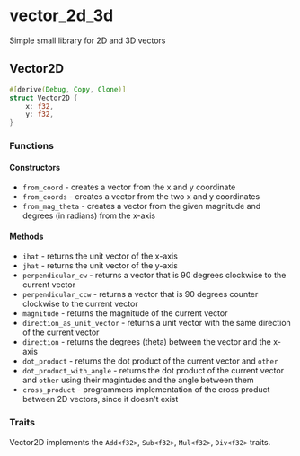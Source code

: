 # vector_2d_3d
Simple small library for 2D and 3D vectors


## Vector2D

```rust
#[derive(Debug, Copy, Clone)]
struct Vector2D {
    x: f32,
    y: f32,
}
```

### Functions
#### Constructors
- `from_coord` - creates a vector from the x and y coordinate
- `from_coords` - creates a vector from the two x and y coordinates
- `from_mag_theta` - creates a vector from the given magnitude and degrees (in radians) from the x-axis
#### Methods
- `ihat` - returns the unit vector of the x-axis
- `jhat` - returns the unit vector of the y-axis
- `perpendicular_cw` - returns a vector that is 90 degrees clockwise to the current vector
- `perpendicular_ccw` - returns a vector that is 90 degrees counter clockwise to the current vector
- `magnitude` - returns the magnitude of the current vector
- `direction_as_unit_vector` - returns a unit vector with the same direction of the current vector
- `direction` - returns the degrees (theta) between the vector and the x-axis
- `dot_product` - returns the dot product of the current vector and `other`
- `dot_product_with_angle` - returns the dot product of the current vector and `other` using their magintudes and the angle between them
- `cross_product` - programmers implementation of the cross product between 2D vectors, since it doesn't exist

### Traits

Vector2D implements the `Add<f32>`, `Sub<f32>`, `Mul<f32>`, `Div<f32>` traits.